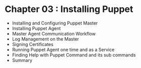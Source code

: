 #  Chapter 03  :  Installing Puppet
  - Installing and Configuring Puppet Master
  - Installing Puppet Agent
  - Master Agent Communication Workflow
  - Log Management on the Master
  - Signing Certificates
  - Running Puppet Agent one time and as a Service
  - Finding Help with Puppet Command and its sub commands
  - Summary
